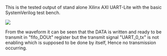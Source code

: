 This is the tested output of stand alone Xilinx AXI UART-Lite with the basic SystemVerilog test bench.

<img align="center" src="https://github.com/Nameer-Iqbal-Ansari/Nova1/blob/main/standalone_uart_lite/Screenshot%20from%202022-03-27%2001-05-16.png" />

From the waveform it can be seen that the DATA is written and ready to be transmit in "fifo_DOUt" register but the transmit signal "UART_0_tx" is not enabling which is supposed to be done by itself, Hence no transmission occurring.
